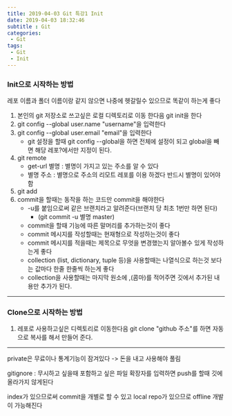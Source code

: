 ```yaml
---
title: 2019-04-03 Git 특강1 Init
date: 2019-04-03 18:32:46
subtitle : Git
categories:
 - Git
tags:
 - Git
 - Init
---
```



### Init으로 시작하는 방법

레포 이름과 폴더 이름이랑 같지 않으면 나중에 헷갈릴수 있으므로 똑같이 하는게 좋다

1. 본인의 git 저장소로 쓰고싶은 로컬 디렉토리로 이동 한다음 git init을 한다
2. git config --global user.name "username"을 입력한다
3. git config --global user.email "email"을 입력한다
    * git 설정을 할때 git config --global을 하면 전체에 설정이 되고 global을 빼면 해당 레포?에서만 지정이 된다.
4.  git remote 
    * get-url 별명 : 별명이 가지고 있는 주소를 알 수 있다
    * 별명 주소 : 별명으로 주소의 리모트 레포를 이용 하겠다 반드시 별명이 있어야 함
5. git add 
6. commit을 할때는 동작을 하는 코드만 commit을 해야한다
    * -u를 붙임으로써 같은 브랜치라고 알려준다(브랜치 당  최초 1번만 하면 된다) 
        * (git commit -u 별명 master)
    * commit을 할때 기능에 따른 말머리를 추가하는것이 좋다
    * commit 메시지를 작성할때는 현재형으로 작성하는것이 좋다
    * commit 메시지를 적을때는 제목으로 무엇을 변경했는지 알아볼수 있게 작성하는게 좋다
    * collection (list, dictionary, tuple 등)을 사용할때는 나열식으로 하는것 보다는 값마다 한줄 한줄씩 하는게 좋다
    * collection을 사용할때는 마지막 원소에 ,(콤마)를 적어주면 깃에서 추가된 내용만 추가가 된다.

---

### Clone으로 시작하는 방법

1. 레포로 사용하고싶은 디렉토리로 이동한다음 git clone "github 주소"를 하면 자동으로 복사를 해서 만들어 준다.

---

private은 무료이나 통계기능이 잠겨있다 -> 돈을 내고 사용해야 풀림

gitignore : 무시하고 싶을때 포함하고 싶은 파일 확장자를 입력하면 push를 할때 깃에 올라가지 않게된다

index가 있으므로써 commit을 개별로 할 수 있고 local repo가 있으므로 offline 개발이 가능해진다
